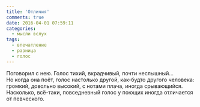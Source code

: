 ```yaml
---
title: 'Отличия'
comments: true
date: 2016-04-01 07:59:11
categories:
  - мысли вслух
tags:
  - впечатление
  - разница
  - голос
---
```


<p>Поговорил с&nbsp;нею. Голос тихий, вкрадчивый, почти неслышный&hellip; Но&nbsp;когда она поёт, голос настолько другой, <nobr>как-будто</nobr> другого человека: громкий, довольно высокий, с&nbsp;нотами плача, иногда срывающийся. Насколько, <nobr>всё-таки</nobr>, повседневный голос у&nbsp;поющих иногда отличается от&nbsp;певческого.</p>
